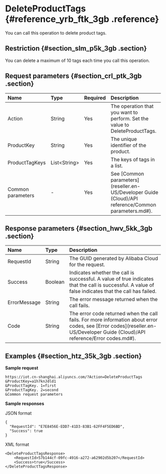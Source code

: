 # DeleteProductTags {#reference_yrb_ftk_3gb .reference}

You can call this operation to delete product tags.

## Restriction {#section_slm_p5k_3gb .section}

You can delete a maximum of 10 tags each time you call this operation.

## Request parameters {#section_crl_ptk_3gb .section}

|Name|Type|Required|Description|
|:---|:---|:-------|:----------|
|Action|String|Yes|The operation that you want to perform. Set the value to DeleteProductTags.|
|ProductKey|String|Yes|The unique identifier of the product.|
|ProductTagKeys|List<String\>|Yes|The keys of tags in a list.|
|Common parameters|-|Yes|See [Common parameters](reseller.en-US/Developer Guide (Cloud)/API reference/Common parameters.md#).|

## Response parameters {#section_hwv_5kk_3gb .section}

|Name|Type|Description|
|:---|:---|:----------|
|RequestId|String|The GUID generated by Alibaba Cloud for the request.|
|Success|Boolean|Indicates whether the call is successful. A value of true indicates that the call is successful. A value of false indicates that the call has failed.|
|ErrorMessage|String|The error message returned when the call fails.|
|Code|String|The error code returned when the call fails. For more information about error codes, see [Error codes](reseller.en-US/Developer Guide (Cloud)/API reference/Error codes.md#).|

## Examples {#section_htz_35k_3gb .section}

**Sample request**

``` {#codeblock_lsz_tok_cmx}
https://iot.cn-shanghai.aliyuncs.com/?Action=DeleteProductTags
&ProductKey=a1h7knJdld1
&ProductTagKey. 1=first
&ProductTagKey. 2=second
&Common request parameters
```

**Sample responses**

JSON format

``` {#codeblock_nje_899_jmy}
{
  "RequestId": "E7E8456E-EDD7-41D3-83B1-62FF4F5ED6BD",
  "Success": true
}
```

XML format

``` {#codeblock_hv0_rnq_1v6}
<DeleteProductTagsResponse>
    <RequestId>57b144cf-09fc-4916-a272-a62902d5b207</RequestId>
    <Success>true</Success>
</DeleteProductTagsResponse>
```

